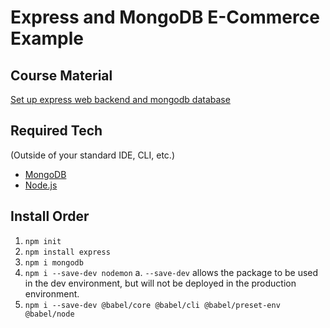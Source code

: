 # Express and MongoDB E-Commerce Example

## Course Material
[Set up express web backend and mongodb database](https://mammothclub.com/course/set-up-express-web-backend-and-mongodb-database-1)

## Required Tech
(Outside of your standard IDE, CLI, etc.)
- [MongoDB](https://www.mongodb.com/)
- [Node.js](https://nodejs.org/)

## Install Order
1. ```npm init```
2. ```npm install express```
3. ```npm i mongodb```
4. ```npm i --save-dev nodemon```
    a. ```--save-dev``` allows the package to be used in the dev environment, but will not be deployed in the production environment.
5. ```npm i --save-dev @babel/core @babel/cli @babel/preset-env @babel/node```